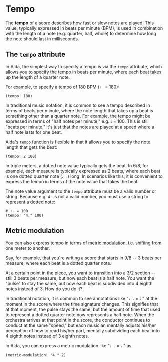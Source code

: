 # Tempo

The **tempo** of a score describes how fast or slow notes are played. This
value, typically expressed in beats per minute (BPM), is used in combination
with the length of a note (e.g. quarter, half, whole) to determine how long the
note should last in milliseconds.

## The `tempo` attribute

In Alda, the simplest way to specify a tempo is via the `tempo` attribute, which
allows you to specify the tempo in beats per minute, where each beat takes up
the length of a quarter note.

For example, to specify a tempo of 180 BPM (♩ = 180):

```alda
(tempo! 180)
```

In traditional music notation, it is common to see a tempo described in terms of
beats per minute, where the note length that takes up a beat is something other
than a quarter note. For example, the tempo might be expressed in terms of "half
notes per minute," e.g. 𝅗𝅥 = 100. This is still "beats per minute," it's just
that the notes are played at a speed where a half note lasts for one beat.

Alda's `tempo` function is flexible in that it allows you to specify the note
length that gets the beat:

```alda
(tempo! 2 100)
```

In triple meters, a dotted note value typically gets the beat. In 6/8, for
example, each measure is typically expressed as 2 beats, where each beat is one
dotted quarter note (♩.) long. In scenarios like this, it is convenient to
express the tempo in terms of the note value that takes the beat.

The note value argument to the `tempo` attribute must be a valid number or
string. Because e.g. `4.` is not a valid number, you must use a string to
represent a dotted note:

```alda
# ♩. = 100
(tempo! "4." 100)
```

## Metric modulation

You can also express tempo in terms of [metric
modulation](https://en.wikipedia.org/wiki/Metric_modulation), i.e. shifting from
one meter to another.

Say, for example, that you're writing a score that starts in 9/8 -- 3 beats per
measure, where each beat is a dotted quarter note.

At a certain point in the piece, you want to transition into a 3/2 section --
still 3 beats per measure, but now each beat is a half note. You want the
"pulse" to stay the same, but now each beat is subdivided into 4 eighth notes
instead of 3. How do you do it?

In traditional notation, it is common to see annotations like "♩. = 𝅗𝅥 " at the
moment in the score where the time signature changes. This signifies that at
that moment, the pulse stays the same, but the amount of time that used to
represent a dotted quarter note now represents a half note. When the orchestra
arrives at that point in the score, the conductor continues to conduct at the
same "speed," but each musician mentally adjusts his/her perception of how to
read his/her part, mentally subdividing each beat into 4 eighth notes instead
of 3 eighth notes.

In Alda, you can express a metric modulation like "♩. = 𝅗𝅥 " as:

```alda
(metric-modulation! "4." 2)
```
